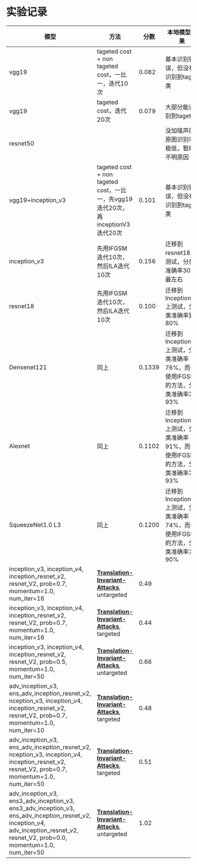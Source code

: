 # 实验记录

| 模型               | 方法                                                         | 分数  | 本地模型效果                           |
| ------------------ | ------------------------------------------------------------ | ----- | -------------------------------------- |
| vgg19              | tageted cost + non tageted cost，一比一，迭代10次            | 0.082 | 基本识别错误，但没有识别到taget类      |
| vgg19              | tageted cost，迭代20次                                       | 0.079 | 大部分能识别到taget类                  |
| resnet50           |                                                              |       | 没加噪声的原图识别率极低，暂时不明原因 |
| vgg19+inception_v3 | tageted cost + non tageted cost，一比一，先vgg19迭代20次，再inceptionV3迭代20次 | 0.101 | 基本识别错误，但没有识别到taget类      |
|inception_v3 | 先用IFGSM迭代10次，然后ILA迭代10次                                     | 0.156| 迁移到resnet18上测试，分类准确率30%最左右|
|resnet18 | 先用IFGSM迭代10次，然后ILA迭代10次                                         | 0.100|迁移到InceptionV3上测试，分类准确率到80%|
|Densenet121         | 同上                                                          |0.1339|迁移到InceptionV3上测试，分类准确率76%，而仅使用IFGSM的方法，分类准确率为93%|
|Alexnet             |同上                                                           | 0.1102 |迁移到InceptionV3上测试，分类准确率91%，而仅使用IFGSM的方法，分类准确率为93%|
|SqueezeNet1.0 L3   | 同上                                                            |0.1200|迁移到InceptionV3上测试，分类准确率74%，而仅使用IFGSM的方法，分类准确率为90%|
|inception_v3, inception_v4, inception_resnet_v2, resnet_V2, prob=0.7, momentum=1.0, num_iter=16 | **[Translation-Invariant-Attacks](https://github.com/dongyp13/Translation-Invariant-Attacks)**, untargeted |0.49||
|inception_v3, inception_v4, inception_resnet_v2, resnet_V2,  prob=0.7, momentum=1.0, num_iter=16 | **[Translation-Invariant-Attacks](https://github.com/dongyp13/Translation-Invariant-Attacks)**, targeted |0.44||
|inception_v3, inception_v4, inception_resnet_v2, resnet_V2, prob=0.5, momentum=1.0, num_iter=50 | **[Translation-Invariant-Attacks](https://github.com/dongyp13/Translation-Invariant-Attacks)**, untargeted |0.66||
|adv_inception_v3, ens_adv_inception_resnet_v2, nception_v3, inception_v4, inception_resnet_v2, resnet_V2, prob=0.7, momentum=1.0, num_iter=10 | **[Translation-Invariant-Attacks](https://github.com/dongyp13/Translation-Invariant-Attacks)**, targeted |0.48||
|adv_inception_v3, ens_adv_inception_resnet_v2, nception_v3, inception_v4, inception_resnet_v2, resnet_V2, prob=0.7, momentum=1.0, num_iter=50 | **[Translation-Invariant-Attacks](https://github.com/dongyp13/Translation-Invariant-Attacks)**, targeted |0.51||
|adv_inception_v3, ens3_adv_inception_v3, ens3_adv_inception_v3, ens_adv_inception_resnet_v2, inception_v4, adv_inception_resnet_v2, resnet_V2, prob=0.0, momentum=1.0, num_iter=50 | **[Translation-Invariant-Attacks](https://github.com/dongyp13/Translation-Invariant-Attacks)**, untargeted |1.02||

